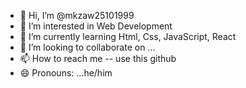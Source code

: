 - 👋 Hi, I’m @mkzaw25101999
- 👀 I’m interested in  Web Development
- 🌱 I’m currently learning Html, Css, JavaScript, React
- 💞️ I’m looking to collaborate on ...
- 📫 How to reach me -- use this github
- 😄 Pronouns: ...he/him

<!---
mkzaw25101999/mkzaw25101999 is a ✨ special ✨ repository because its `README.md` (this file) appears on your GitHub profile.
You can click the Preview link to take a look at your changes.
--->
